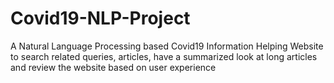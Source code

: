 # Covid19-NLP-Project
A Natural Language Processing based Covid19 Information Helping Website to search related queries, articles, have a summarized look at long articles and review the website based on user experience
